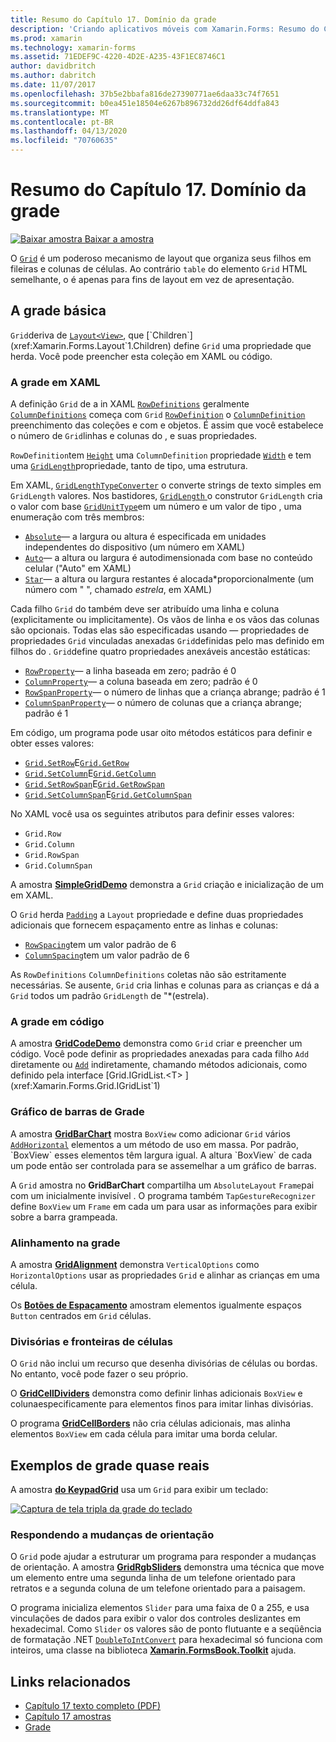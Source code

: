 ```yaml
---
title: Resumo do Capítulo 17. Domínio da grade
description: 'Criando aplicativos móveis com Xamarin.Forms: Resumo do Capítulo 17. Domínio da grade'
ms.prod: xamarin
ms.technology: xamarin-forms
ms.assetid: 71EDEF9C-4220-4D2E-A235-43F1EC8746C1
author: davidbritch
ms.author: dabritch
ms.date: 11/07/2017
ms.openlocfilehash: 37b5e2bbafa816de27390771ae6daa33c74f7651
ms.sourcegitcommit: b0ea451e18504e6267b896732dd26df64ddfa843
ms.translationtype: MT
ms.contentlocale: pt-BR
ms.lasthandoff: 04/13/2020
ms.locfileid: "70760635"
---
```

# <a name="summary-of-chapter-17-mastering-the-grid"></a>Resumo do Capítulo 17. Domínio da grade

[![Baixar](~/media/shared/download.png) amostra Baixar a amostra](https://github.com/xamarin/xamarin-forms-book-samples/tree/master/Chapter17)

O [`Grid`](xref:Xamarin.Forms.Grid) é um poderoso mecanismo de layout que organiza seus filhos em fileiras e colunas de células. Ao contrário `table` do elemento `Grid` HTML semelhante, o é apenas para fins de layout em vez de apresentação.

## <a name="the-basic-grid"></a>A grade básica

`Grid`deriva de [`Layout<View>`](xref:Xamarin.Forms.Layout`1), que [`Children`](xref:Xamarin.Forms.Layout`1.Children) define `Grid` uma propriedade que herda. Você pode preencher esta coleção em XAML ou código.

### <a name="the-grid-in-xaml"></a>A grade em XAML

A definição `Grid` de a in XAML [`RowDefinitions`](xref:Xamarin.Forms.Grid.RowDefinitions) geralmente [`ColumnDefinitions`](xref:Xamarin.Forms.Grid.ColumnDefinitions) começa com `Grid` [`RowDefinition`](xref:Xamarin.Forms.RowDefinition) o [`ColumnDefinition`](xref:Xamarin.Forms.ColumnDefinition) preenchimento das coleções e com e objetos. É assim que você estabelece o número de `Grid`linhas e colunas do , e suas propriedades.

`RowDefinition`tem [`Height`](xref:Xamarin.Forms.RowDefinition.Height) uma `ColumnDefinition` propriedade [`Width`](xref:Xamarin.Forms.ColumnDefinition.Width) e tem uma [`GridLength`](xref:Xamarin.Forms.GridLength)propriedade, tanto de tipo, uma estrutura.

Em XAML, [`GridLengthTypeConverter`](xref:Xamarin.Forms.GridLengthTypeConverter) o converte strings de texto simples em `GridLength` valores. Nos bastidores, [ `GridLength` ](xref:Xamarin.Forms.GridLength.%23ctor(System.Double,Xamarin.Forms.GridUnitType)) o construtor `GridLength` cria o valor com base [`GridUnitType`](xref:Xamarin.Forms.GridUnitType)em um número e um valor de tipo , uma enumeração com três membros:

- [`Absolute`](xref:Xamarin.Forms.GridUnitType.Absolute)&mdash; a largura ou altura é especificada em unidades independentes do dispositivo (um número em XAML)
- [`Auto`](xref:Xamarin.Forms.GridUnitType.Auto)&mdash; a altura ou largura é autodimensionada com base no conteúdo celular ("Auto" em XAML)
- [`Star`](xref:Xamarin.Forms.GridUnitType.Star)&mdash; a altura ou largura restantes é alocada\*proporcionalmente (um número com " ", chamado *estrela*, em XAML)

Cada filho `Grid` do também deve ser atribuído uma linha e coluna (explicitamente ou implicitamente). Os vãos de linha e os vãos das colunas são opcionais. Todas elas são especificadas usando &mdash; propriedades de propriedades `Grid` vinculadas anexadas `Grid`definidas pelo mas definido em filhos do . `Grid`define quatro propriedades anexáveis ancestão estáticas:

- [`RowProperty`](xref:Xamarin.Forms.Grid.RowProperty)&mdash; a linha baseada em zero; padrão é 0
- [`ColumnProperty`](xref:Xamarin.Forms.Grid.ColumnProperty)&mdash; a coluna baseada em zero; padrão é 0
- [`RowSpanProperty`](xref:Xamarin.Forms.Grid.RowSpanProperty)&mdash; o número de linhas que a criança abrange; padrão é 1
- [`ColumnSpanProperty`](xref:Xamarin.Forms.Grid.ColumnSpanProperty)&mdash; o número de colunas que a criança abrange; padrão é 1

Em código, um programa pode usar oito métodos estáticos para definir e obter esses valores:

- [`Grid.SetRow`](xref:Xamarin.Forms.Grid.SetRow(Xamarin.Forms.BindableObject,System.Int32))E[`Grid.GetRow`](xref:Xamarin.Forms.Grid.GetRow(Xamarin.Forms.BindableObject))
- [`Grid.SetColumn`](xref:Xamarin.Forms.Grid.SetColumn(Xamarin.Forms.BindableObject,System.Int32))E[`Grid.GetColumn`](xref:Xamarin.Forms.Grid.GetColumn(Xamarin.Forms.BindableObject))
- [`Grid.SetRowSpan`](xref:Xamarin.Forms.Grid.SetRowSpan(Xamarin.Forms.BindableObject,System.Int32))E[`Grid.GetRowSpan`](xref:Xamarin.Forms.Grid.GetRowSpan(Xamarin.Forms.BindableObject))
- [`Grid.SetColumnSpan`](xref:Xamarin.Forms.Grid.SetColumnSpan(Xamarin.Forms.BindableObject,System.Int32))E[`Grid.GetColumnSpan`](xref:Xamarin.Forms.Grid.GetColumnSpan(Xamarin.Forms.BindableObject))

No XAML você usa os seguintes atributos para definir esses valores:

- `Grid.Row`
- `Grid.Column`
- `Grid.RowSpan`
- `Grid.ColumnSpan`

A amostra [**SimpleGridDemo**](https://github.com/xamarin/xamarin-forms-book-samples/tree/master/Chapter17/SimpleGridDemo) demonstra a `Grid` criação e inicialização de um em XAML.

O `Grid` herda [`Padding`](xref:Xamarin.Forms.Layout.Padding) a `Layout` propriedade e define duas propriedades adicionais que fornecem espaçamento entre as linhas e colunas:

- [`RowSpacing`](xref:Xamarin.Forms.Grid.RowSpacing)tem um valor padrão de 6
- [`ColumnSpacing`](xref:Xamarin.Forms.Grid.ColumnSpacing)tem um valor padrão de 6

As `RowDefinitions` `ColumnDefinitions` coletas não são estritamente necessárias. Se ausente, `Grid` cria linhas e colunas para as crianças e dá a `Grid` todos um padrão `GridLength` de "\*(estrela).

### <a name="the-grid-in-code"></a>A grade em código

A amostra [**GridCodeDemo**](https://github.com/xamarin/xamarin-forms-book-samples/tree/master/Chapter17/GridCodeDemo) demonstra como `Grid` criar e preencher um código. Você pode definir as propriedades anexadas para cada filho `Add` diretamente ou [`Add`](xref:Xamarin.Forms.Grid.IGridList`1.Add*) indiretamente, chamando métodos adicionais, como definido pela interface [Grid.IGridList.<T> ](xref:Xamarin.Forms.Grid.IGridList`1)

### <a name="the-grid-bar-chart"></a>Gráfico de barras de Grade

A amostra [**GridBarChart**](https://github.com/xamarin/xamarin-forms-book-samples/tree/master/Chapter17/GridBarChart) mostra `BoxView` como adicionar `Grid` vários [`AddHorizontal`](xref:Xamarin.Forms.Grid.IGridList`1.AddHorizontal*) elementos a um método de uso em massa. Por padrão, `BoxView` esses elementos têm largura igual. A altura `BoxView` de cada um pode então ser controlada para se assemelhar a um gráfico de barras.

A `Grid` amostra no **GridBarChart** compartilha um `AbsoluteLayout` `Frame`pai com um inicialmente invisível . O programa também `TapGestureRecognizer` define `BoxView` um `Frame` em cada um para usar as informações para exibir sobre a barra grampeada.

### <a name="alignment-in-the-grid"></a>Alinhamento na grade

A amostra [**GridAlignment**](https://github.com/xamarin/xamarin-forms-book-samples/tree/master/Chapter17/GridAlignment) demonstra `VerticalOptions` como `HorizontalOptions` usar as propriedades `Grid` e alinhar as crianças em uma célula.

Os [**Botões de Espaçamento**](https://github.com/xamarin/xamarin-forms-book-samples/tree/master/Chapter17/SpacingButtons) amostram elementos igualmente espaços `Button` centrados em `Grid` células.

### <a name="cell-dividers-and-borders"></a>Divisórias e fronteiras de células

O `Grid` não inclui um recurso que desenha divisórias de células ou bordas. No entanto, você pode fazer o seu próprio.

O [**GridCellDividers**](https://github.com/xamarin/xamarin-forms-book-samples/tree/master/Chapter17/GridCellDividers) demonstra como definir linhas adicionais `BoxView` e colunaespecificamente para elementos finos para imitar linhas divisórias.

O programa [**GridCellBorders**](https://github.com/xamarin/xamarin-forms-book-samples/tree/master/Chapter17/GridCellBorders) não cria células adicionais, mas alinha elementos `BoxView` em cada célula para imitar uma borda celular.

## <a name="almost-real-life-grid-examples"></a>Exemplos de grade quase reais

A amostra [**do KeypadGrid**](https://github.com/xamarin/xamarin-forms-book-samples/tree/master/Chapter17/KeypadGrid) usa um `Grid` para exibir um teclado:

[![Captura de tela tripla da grade do teclado](images/ch17fg12-small.png "Grade do teclado")](images/ch17fg12-large.png#lightbox "Grade do teclado")

### <a name="responding-to-orientation-changes"></a>Respondendo a mudanças de orientação

O `Grid` pode ajudar a estruturar um programa para responder a mudanças de orientação. A amostra [**GridRgbSliders**](https://github.com/xamarin/xamarin-forms-book-samples/tree/master/Chapter17/GridRgbSliders) demonstra uma técnica que move um elemento entre uma segunda linha de um telefone orientado para retratos e a segunda coluna de um telefone orientado para a paisagem.

O programa inicializa elementos `Slider` para uma faixa de 0 a 255, e usa vinculações de dados para exibir o valor dos controles deslizantes em hexadecimal. Como `Slider` os valores são de ponto flutuante e a seqüência de formatação .NET [`DoubleToIntConvert`](https://github.com/xamarin/xamarin-forms-book-samples/blob/master/Libraries/Xamarin.FormsBook.Toolkit/Xamarin.FormsBook.Toolkit/DoubleToIntConverter.cs) para hexadecimal só funciona com inteiros, uma classe na biblioteca [**Xamarin.FormsBook.Toolkit**](https://github.com/xamarin/xamarin-forms-book-samples/tree/master/Libraries/Xamarin.FormsBook.Toolkit) ajuda.

## <a name="related-links"></a>Links relacionados

- [Capítulo 17 texto completo (PDF)](https://download.xamarin.com/developer/xamarin-forms-book/XamarinFormsBook-Ch17-Apr2016.pdf)
- [Capítulo 17 amostras](https://github.com/xamarin/xamarin-forms-book-samples/tree/master/Chapter17)
- [Grade](~/xamarin-forms/user-interface/layouts/grid.md)

